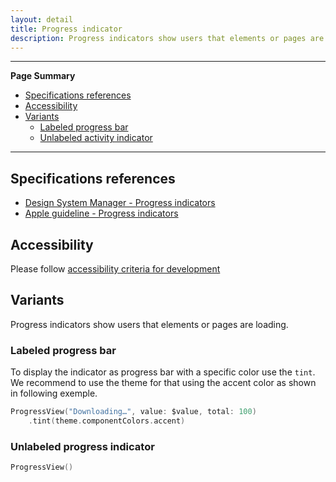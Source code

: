 ```yaml
---
layout: detail
title: Progress indicator
description: Progress indicators show users that elements or pages are loading
---
```


---

**Page Summary**

* [Specifications references](#specifications-references)
* [Accessibility](#accessibility)
* [Variants](#variants)
    * [Labeled progress bar](#labeled-progress-bar)
    * [Unlabeled activity indicator](#unlabeled-activity-indicator)

---

## Specifications references

- [Design System Manager - Progress indicators](https://system.design.orange.com/0c1af118d/p/5969ab-progress-indicator)
- [Apple guideline - Progress indicators](https://developer.apple.com/design/human-interface-guidelines/components/status/progress-indicators)

## Accessibility

Please follow [accessibility criteria for development](https://a11y-guidelines.orange.com/en/mobile/ios/)

## Variants

Progress indicators show users that elements or pages are loading.

### Labeled progress bar

To display the indicator as progress bar with a specific color use the `tint`.
We recommend to use the theme for that using the accent color as shown in following exemple.  
 
```swift
ProgressView("Downloading…", value: $value, total: 100)
    .tint(theme.componentColors.accent)
```

### Unlabeled progress indicator
```swift
ProgressView()
``` 
